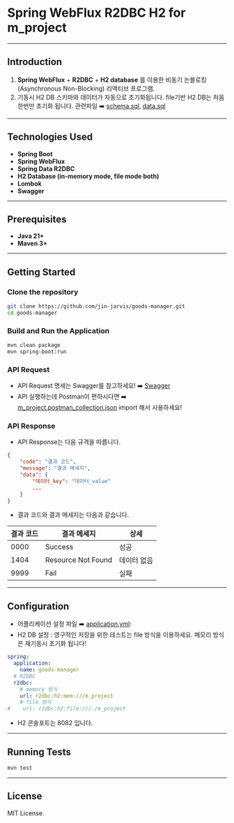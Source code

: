 # Spring WebFlux R2DBC H2 for m_project

---
## Introduction
1. **Spring WebFlux** + **R2DBC** + **H2 database** 를 이용한 비동기 논블로킹(Asynchronous Non-Blocking) 리액티브 프로그램.
2. 기동시 H2 DB 스키마와 데이터가 자동으로 초기화됩니다. file기반 H2 DB는 처음 한번만 초기화 됩니다. 관련파일 :arrow_right: [schema.sql](src/main/resources/init/schema.sql), [data.sql](src/main/resources/init/data.sql)

---
## Technologies Used
- **Spring Boot**
- **Spring WebFlux**
- **Spring Data R2DBC**
- **H2 Database (in-memory mode, file mode both)**
- **Lombok**
- **Swagger**

---
## Prerequisites
- **Java 21+**
- **Maven 3+**

---
## Getting Started

### Clone the repository
```sh
git clone https://github.com/jin-jarvis/goods-manager.git
cd goods-manager
```

### Build and Run the Application
```sh
mvn clean package
mvn spring-boot:run
```

### API Request
- API Request 명세는 Swagger를 참고하세요! :arrow_right: [Swagger](http://localhost:8081/swagger-ui/index.html)
- API 실행하는데 Postman이 편하시다면 :arrow_right: [m_project.postman_collection.json](m_project.postman_collection.json) import 해서 사용하세요!

### API Response
- API Response는 다음 규격을 따릅니다.
```json
{
    "code": "결과 코드",
    "message": "결과 메세지",
    "data": {
        "데이터_key": "데이터_value"
        ...
    }
}
```
- 결과 코드와 결과 메세지는 다음과 같습니다.

| 결과 코드  | 결과 메세지             | 상세     |
|--------|--------------------|--------|
| 0000   | Success            | 성공     |
| 1404   | Resource Not Found | 데이터 없음 |
| 9999    | Fail               | 실패     |


---
## Configuration
- 어플리케이션 설정 파일 :arrow_right: [application.yml](src/main/resources/application.yml):
- H2 DB 설정 : 영구적인 저장을 위한 테스트는 file 방식을 이용하세요. 메모리 방식은 재기동시 초기화 됩니다!
```yaml
spring:
  application:
    name: goods-manager
  # R2DBC
  r2dbc:
    # memory 방식
    url: r2dbc:h2:mem:///m_project
    # file 방식
#    url: r2dbc:h2:file:///./m_project
```
- H2 콘솔포트는 8082 입니다.

---
## Running Tests
```sh
mvn test
```

---
## License
MIT License.

